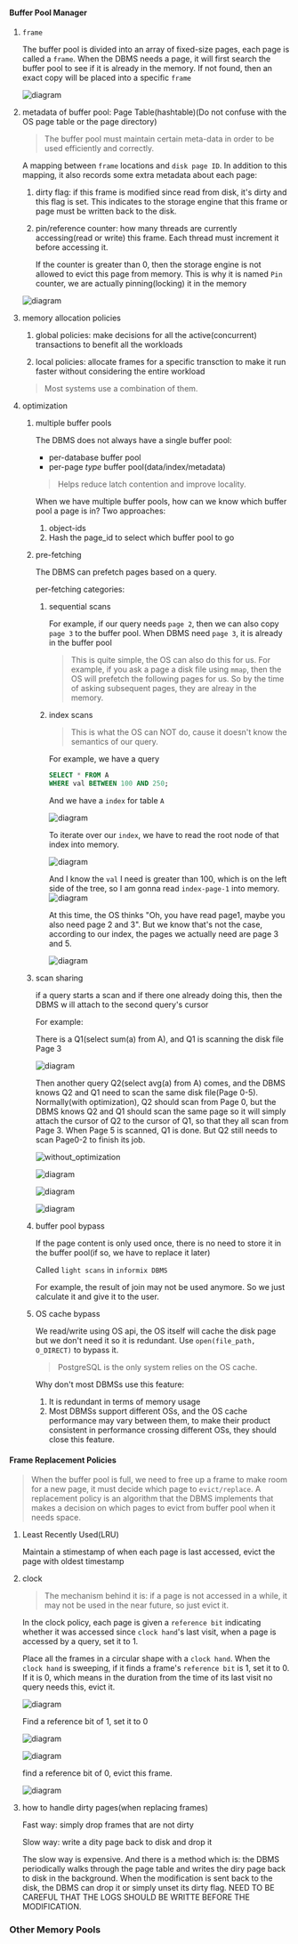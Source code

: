 

#### Buffer Pool Manager
1. `frame`

   The buffer pool is divided into an array of fixed-size pages, each page is
   called a `frame`. When the DBMS needs a page, it will first search the buffer
   pool to see if it is already in the memory. If not found, then an exact copy 
   will be placed into a specific `frame`

   ![diagram](https://github.com/SteveLauC/pic/blob/main/Screenshot%20from%202022-07-23%2014-43-36.png)

2. metadata of buffer pool: Page Table(hashtable)(Do not confuse with the OS page table 
   or the page directory)

   > The buffer pool must maintain certain meta-data in order to be used efficiently
   and correctly.

   A mapping between `frame` locations and `disk page ID`. In addition to this 
   mapping, it also records some extra metadata about each page:

   1. dirty flag: if this frame is modified since read from disk, it's dirty and this flag is set.
   This indicates to the storage engine that this frame or page must be written
   back to the disk.

   2. pin/reference counter: how many threads are currently accessing(read or write)
   this frame. Each thread must increment it before accessing it. 

      If the counter is greater than 0, then the storage engine is not allowed to 
      evict this page from memory. This is why it is named `Pin` counter, we are
      actually pinning(locking) it in the memory

   ![diagram](https://github.com/SteveLauC/pic/blob/main/Screenshot%20from%202022-07-24%2015-45-15.png)

3. memory allocation policies

   1. global policies: make decisions for all the active(concurrent) transactions
   to benefit all the workloads

   2. local policies: allocate frames for a specific transction to make it run 
   faster without considering the entire workload

   > Most systems use a combination of them.

4. optimization

   1. multiple buffer pools
      
      The DBMS does not always have a single buffer pool:

      * per-database buffer pool
      * per-page *type* buffer pool(data/index/metadata)

      > Helps reduce latch contention and improve locality.

      When we have multiple buffer pools, how can we know which buffer pool a 
      page is in? Two approaches:

      1. object-ids
      2. Hash the page_id to select which buffer pool to go


   2. pre-fetching

      The DBMS can prefetch pages based on a query.

      per-fetching categories:

      1. sequential scans

         For example, if our query needs `page 2`, then we can also copy `page 3`
         to the buffer pool. When DBMS need `page 3`, it is already in the buffer
	 pool

         > This is quite simple, the OS can also do this for us. For example, if 
         you ask a page a disk file using `mmap`, then the OS will prefetch the
         following pages for us. So by the time of asking subsequent pages, they
         are alreay in the memory.

      2. index scans
       
         > This is what the OS can NOT do, cause it doesn't know the semantics
         of our query.

         For example, we have a query

         ```sql
         SELECT * FROM A
         WHERE val BETWEEN 100 AND 250;
         ```

         And we have a `index` for table `A`

         ![diagram](https://github.com/SteveLauC/pic/blob/main/Screenshot%20from%202022-07-24%2016-29-14.png)

         To iterate over our `index`, we have to read the root node of that index
         into memory.
        
         ![diagram](https://github.com/SteveLauC/pic/blob/main/Screenshot%20from%202022-07-24%2016-30-27.png)

         And I know the `val` I need is greater than 100, which is on the left side
         of the tree, so I am gonna read `index-page-1` into memory.
         ![diagram](https://github.com/SteveLauC/pic/blob/main/Screenshot%20from%202022-07-24%2016-33-56.png)
        
         At this time, the OS thinks "Oh, you have read page1, maybe you also need
         page 2 and 3". But we know that's not the case, according to our index,
         the pages we actually need are page 3 and 5.
        
         ![diagram](https://github.com/SteveLauC/pic/blob/main/Screenshot%20from%202022-07-24%2016-37-06.png)



   3. scan sharing

      if a query starts a scan and if there one already doing this, then the DBMS w
      ill attach to the second query's cursor

      For example:

      There is a Q1(select sum(a) from A), and Q1 is scanning the disk file Page 3

      ![diagram](https://github.com/SteveLauC/pic/blob/main/Screenshot%20from%202022-07-23%2015-41-28.png)

      Then another query Q2(select avg(a) from A) comes, and the DBMS knows Q2
      and Q1 need to scan the same disk file(Page 0-5). Normally(with optimization),
      Q2 should scan from Page 0, but the DBMS knows Q2 and Q1 should scan the 
      same page so it will simply attach the cursor of Q2 to the cursor 
      of Q1, so that they all scan from Page 3. When Page 5 is scanned, Q1 is 
      done. But Q2 still needs to scan Page0-2 to finish its job.

      ![without_optimization](https://github.com/SteveLauC/pic/blob/main/Screenshot%20from%202022-07-23%2015-47-49.png)

      ![diagram](https://github.com/SteveLauC/pic/blob/main/Screenshot%20from%202022-07-23%2015-48-24.png)

      ![diagram](https://github.com/SteveLauC/pic/blob/main/Screenshot%20from%202022-07-23%2015-48-36.png)

      ![diagram](https://github.com/SteveLauC/pic/blob/main/Screenshot%20from%202022-07-23%2015-48-52.png)

   4. buffer pool bypass

      If the page content is only used once, there is no need to store it in
      the buffer pool(if so, we have to replace it later)

      Called `light scans` in `informix DBMS`

      For example, the result of join may not be used anymore. So we just 
      calculate it and give it to the user.

   4. OS cache bypass 

      We read/write using OS api, the OS itself will cache the disk page but we
      don't need it so it is redundant. Use `open(file_path, O_DIRECT)` to bypass it.

      > PostgreSQL is the only system relies on the OS cache.

      Why don't most DBMSs use this feature:
      1. It is redundant in terms of memory usage
      2. Most DBMSs support different OSs, and the OS cache performance may vary
      between them, to make their product consistent in performance crossing 
      different OSs, they should close this feature.


#### Frame Replacement Policies

> When the buffer pool is full, we need to free up a frame to make room for a
> new page, it must decide which page to `evict/replace`. A replacement policy is
> an algorithm that the DBMS implements that makes a decision on which pages to 
> evict from buffer pool when it needs space.

1. Least Recently Used(LRU)

   Maintain a stimestamp of when each page is last accessed, evict the page with
   oldest timestamp

2. clock

   > The mechanism behind it is: if a page is not accessed in a while, it may not
   be used in the near future, so just evict it.

   In the clock policy, each page is given a `reference bit` indicating whether
   it was accessed since `clock hand`'s last visit, when a page is accessed by
   a query, set it to 1.

   Place all the frames in a circular shape with a `clock hand`. When the `clock
   hand` is sweeping, if it finds a frame's `reference bit` is 1, set it to 0.
   If it is 0, which means in the duration from the time of its last visit no 
   query needs this, evict it.

   ![diagram](https://github.com/SteveLauC/pic/blob/main/Screenshot%20from%202022-07-24%2015-19-00.png)

   Find a reference bit of 1, set it to 0

   ![diagram](https://github.com/SteveLauC/pic/blob/main/Screenshot%20from%202022-07-24%2015-19-19.png)

   ![diagram](https://github.com/SteveLauC/pic/blob/main/Screenshot%20from%202022-07-24%2015-19-31.png)

   find a reference bit of 0, evict this frame.

   ![diagram](https://github.com/SteveLauC/pic/blob/main/Screenshot%20from%202022-07-24%2015-19-45.png)

3. how to handle dirty pages(when replacing frames)
   
   Fast way: simply drop frames that are not dirty

   Slow way: write a dity page back to disk and drop it

   The slow way is expensive. And there is a method which is: the DBMS periodically 
   walks through the page table and writes the diry page back to disk in the 
   background. When the modification is sent back to the disk, the DBMS can drop
   it or simply unset its dirty flag. NEED TO BE CAREFUL THAT THE LOGS SHOULD 
   BE WRITTE BEFORE THE MODIFICATION.

### Other Memory Pools
